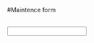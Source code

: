 #Maintence form


<form>
  <label for="employeeName"Name:</label><br>
  <input type="text" id="employeeName" name="employeeName"><br>
</form>
